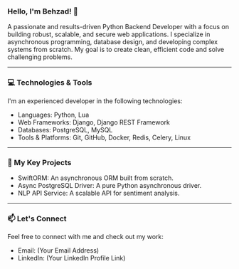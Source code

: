### Hello, I'm Behzad! 👋

A passionate and results-driven Python Backend Developer with a focus on building robust, scalable, and secure web applications. I specialize in asynchronous programming, database design, and developing complex systems from scratch. My goal is to create clean, efficient code and solve challenging problems.

---

### 💻 Technologies & Tools

I'm an experienced developer in the following technologies:

- Languages: Python, Lua
- Web Frameworks: Django, Django REST Framework
- Databases: PostgreSQL, MySQL
- Tools & Platforms: Git, GitHub, Docker, Redis, Celery, Linux

---

### 🚀 My Key Projects

- SwiftORM: An asynchronous ORM built from scratch.
- Async PostgreSQL Driver: A pure Python asynchronous driver.
- NLP API Service: A scalable API for sentiment analysis.

---

### 📫 Let's Connect

Feel free to connect with me and check out my work:

- Email: (Your Email Address)
- LinkedIn: (Your LinkedIn Profile Link)
